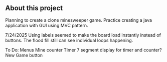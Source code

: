 ## About this project

Planning to create a clone minesweeper game. Practice creating a java application with GUI using MVC pattern.

7/24/2025 Using labels seemed to make the board load instantly instead of buttons. The flood fill still can see individual loops happening.

To Do:
  Menus
  Mine counter
  Timer
  7 segment display for timer and counter?
  New Game button

